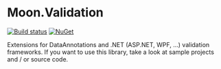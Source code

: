 # Moon.Validation

[![Build status](https://ci.appveyor.com/api/projects/status/6c188g5l3q0evk1x?svg=true)](https://ci.appveyor.com/project/djanosik/moon-validation)
[![NuGet](https://img.shields.io/nuget/v/Moon.Validation.svg)](https://www.nuget.org/packages/Moon.Validation)

Extensions for DataAnnotations and .NET (ASP.NET, WPF, ...) validation frameworks. If you want to use this library, take a look at sample projects and / or source code.